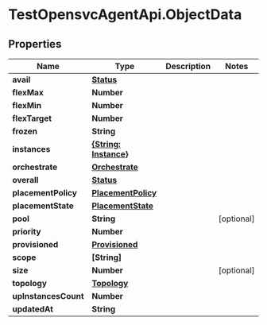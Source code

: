 # TestOpensvcAgentApi.ObjectData

## Properties

Name | Type | Description | Notes
------------ | ------------- | ------------- | -------------
**avail** | [**Status**](Status.md) |  | 
**flexMax** | **Number** |  | 
**flexMin** | **Number** |  | 
**flexTarget** | **Number** |  | 
**frozen** | **String** |  | 
**instances** | [**{String: Instance}**](Instance.md) |  | 
**orchestrate** | [**Orchestrate**](Orchestrate.md) |  | 
**overall** | [**Status**](Status.md) |  | 
**placementPolicy** | [**PlacementPolicy**](PlacementPolicy.md) |  | 
**placementState** | [**PlacementState**](PlacementState.md) |  | 
**pool** | **String** |  | [optional] 
**priority** | **Number** |  | 
**provisioned** | [**Provisioned**](Provisioned.md) |  | 
**scope** | **[String]** |  | 
**size** | **Number** |  | [optional] 
**topology** | [**Topology**](Topology.md) |  | 
**upInstancesCount** | **Number** |  | 
**updatedAt** | **String** |  | 


